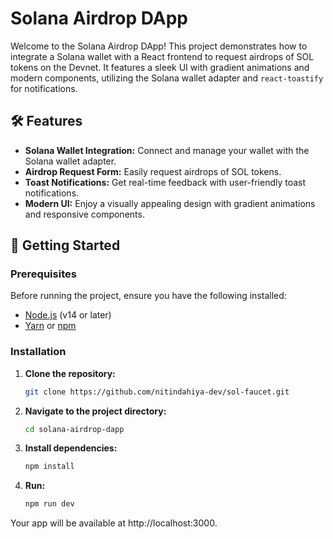 # Solana Airdrop DApp

Welcome to the Solana Airdrop DApp! This project demonstrates how to integrate a Solana wallet with a React frontend to request airdrops of SOL tokens on the Devnet. It features a sleek UI with gradient animations and modern components, utilizing the Solana wallet adapter and `react-toastify` for notifications.

## 🛠️ Features

- **Solana Wallet Integration:** Connect and manage your wallet with the Solana wallet adapter.
- **Airdrop Request Form:** Easily request airdrops of SOL tokens.
- **Toast Notifications:** Get real-time feedback with user-friendly toast notifications.
- **Modern UI:** Enjoy a visually appealing design with gradient animations and responsive components.

## 🚀 Getting Started

### Prerequisites

Before running the project, ensure you have the following installed:

- [Node.js](https://nodejs.org/) (v14 or later)
- [Yarn](https://classic.yarnpkg.com/en/docs/install/) or [npm](https://docs.npmjs.com/downloading-and-installing-node-js-and-npm)

### Installation

1. **Clone the repository:**

   ```bash
   git clone https://github.com/nitindahiya-dev/sol-faucet.git

2. **Navigate to the project directory:**

   ```bash
   cd solana-airdrop-dapp

3. **Install dependencies:**

   ```bash
   npm install

4. **Run:**

   ```bash
   npm run dev

Your app will be available at http://localhost:3000.


